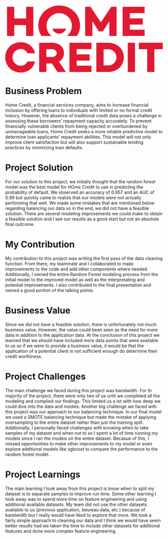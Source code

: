 ![Home Credit Default Risk Project Banner](/images/Home_Credit_logo.svg.png)


# Business Problem
Home Credit, a financial services company, aims to increase financial inclusion by offering loans to individuals with limited or no formal credit history. However, the absence of traditional credit data poses a challenge in assessing these borrowers’ repayment capacity accurately. To prevent financially vulnerable clients from being rejected or overburdened by unmanageable loans, Home Credit seeks a more reliable predictive model to determine loan applicants’ repayment abilities. This model will not only improve client satisfaction but will also support sustainable lending practices by minimizing loan defaults.

# Project Solution
For our solution to this project, we initially thought that the random forest model was the best model for HOme Credit to use in predicting the probability of default. We observed an accuracy of 0.957 and an AUC of 0.99 but quickly came to realize that our models were not actually performing that well. We made some mistakes that are mentioned below regarding balancing our data so in the end, we did not have a feasible solution. There are several modeling improvements we could make to obtain a feasible solution and I see our results as a good start but not an absolute final outcome.

# My Contribution
My contribution to this project was writing the first pass of the data cleaning function. From there, my teammate and I collaborated to make improvements to the code and add other components where needed. Additionally, I owned the entire Random Forest modeling process from the initial model to the improved model as well as the interpretating and potential improvements. I also contributed to the final presentation and owned a good portion of the talking points.

# Business Value
Since we did not have a feasible solution, there is unfortunately not much business value. However, the value could been seen as the need for more data in addition to the application data. At the conclusion of this project we learned that we should have included more data points that were available to us so if we were to provide a business value, it would be that the application of a potential client is not sufficient enough do determine their credit worthiness. 

# Project Challenges
The main challenge we faced during this project was bandwidth. For th majority of the project, there were only two of us until we completed all the modeling and complied our findings. This limited us a lot with how deep we could dive into the data and models. Another big challenge we faced with this project was our approach to our balancing technique. In our final model we used a SMOTE balancing technique but made the mistake of applying oversampling to the entire dataset rather than just the training split. Additionally, I personally faced challenges with knowing when to take samples of my dataset and when not to so I spent a lot of time running my models since I ran the models on the entire dataset. Becasue of this, I missed opportunities to make other improvements to my model or even explore additional models like xgboost to compare the performance to the random forest model.  

# Project Learnings
The main learning I took away from this project is know when to split my dataset is to separate samples to improve run time. Some other learning I took away was to spend more time on feature engineering and using additional available datasets. My team did not use the other datasets available to us (previous application, beureau data, etc.) because of bandwidth but I really would have liked to explore that more. We took a fairly simple approach to cleaning our data and I think we would have seem better results had we taken the time to include other datasets for additional features and done more complex feature engineering. 
